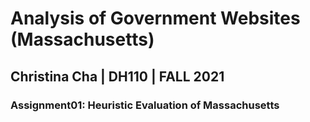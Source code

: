 # Analysis of Government Websites (Massachusetts)
## Christina Cha | DH110 | FALL 2021

### Assignment01: Heuristic Evaluation of Massachusetts


